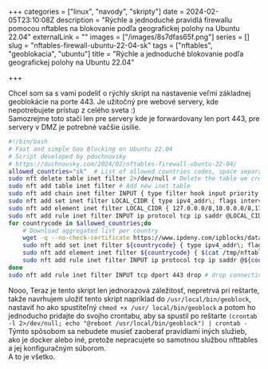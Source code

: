 +++
categories = ["linux", "navody", "skripty"]
date = 2024-02-05T23:10:08Z
description = "Rýchle a jednoduché pravidlá firewallu pomocou nftables na blokovanie podľa geografickej polohy na Ubuntu 22.04"
externalLink = ""
images = ["/images/8s7dfas65f.png"]
series = []
slug = "nftables-firewall-ubuntu-22-04-sk"
tags = ["nftables", "geoblokacia", "ubuntu"]
title = "Rýchle a jednoduché blokovanie podľa geografickej polohy na Ubuntu 22.04"

+++

Chcel som sa s vami podeliť o rýchly skript na nastavenie veľmi základnej geoblokácie na porte 443. Je užitočný pre webové servery, kde nepotrebujete prístup z celého sveta :)  
Samozrejme toto stačí len pre servery kde je forwardovany len port 443, pre servery v DMZ je potrebné vačšie úsilie.

```bash
#!/bin/bash
# Fast and simple Geo Blocking on Ubuntu 22.04
# Script developed by pduchnovsky
# https://duchnovsky.com/2024/02/nftables-firewall-ubuntu-22-04/
allowed_countries="sk"  # List of allowed countries codes, space separated
sudo nft delete table inet filter 2>/dev/null # Delete the table we create in steb below, useful in case of re-running this
sudo nft add table inet filter # Add new inet table
sudo nft add chain inet filter INPUT { type filter hook input priority 0\; } # Add new chain
sudo nft add set inet filter LOCAL_CIDR { type ipv4_addr\; flags interval\; } # Creates set for local IPs
sudo nft add element inet filter LOCAL_CIDR { 127.0.0.0/8,10.0.0.0/8,172.16.0.0/12,192.168.0.0/16 } # Add IP CIDR to the set
sudo nft add rule inet filter INPUT ip protocol tcp ip saddr @LOCAL_CIDR tcp dport 443 counter accept # Accepts the connection from defined set addresses via tcp port 443
for countrycode in $allowed_countries;do
    # Download aggregated list per country
    wget -q --no-check-certificate https://www.ipdeny.com/ipblocks/data/aggregated/${countrycode}-aggregated.zone -O /tmp/nftables-${countrycode}.txt
    sudo nft add set inet filter ${countrycode} { type ipv4_addr\; flags interval\; } # Creates set per country
    sudo nft add element inet filter ${countrycode} { $(cat /tmp/nftables-${countrycode}.txt | tr "\n" ",") } # Adds IPs from aggregated list to the set
    sudo nft add rule inet filter INPUT ip protocol tcp ip saddr @${countrycode} tcp dport 443 counter accept # Accepts the connection from defined set addresses via tcp port 443
done
sudo nft add rule inet filter INPUT tcp dport 443 drop # drop connection via tcp 443 by default
```

Nooo, Teraz je tento skript len jednorazová záležitosť, nepretrvá pri reštarte, takže navrhujem uložiť tento skript napríklad do `/usr/local/bin/geoblock`, nastaviť ho ako spustiteľný `chmod +x /usr/ local/bin/geoblock` a potom ho jednoducho pridajte do svojho crontabu, aby sa spustil po reštarte `(crontab -l 2>/dev/null; echo "@reboot /usr/local/bin/geoblock") | crontab -`  
Týmto spôsobom sa nebudete musieť zaoberať pravidlami iných služieb, ako je docker alebo iné, pretože nepracujete so samotnou službou nfttables a jej konfiguračným súborom.  
A to je všetko.  
